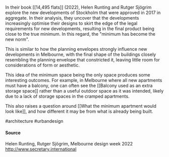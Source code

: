 In their book [[14,495 flats]] (2022), Helen Runting and Rutger Sjögrim explore the new developments of Stockholm that were approved in 2017 in aggregate. In their analysis, they uncover that the developments increasingly optimise their designs to skirt the edge of the legal requirements for new developments, resulting in the final product being close to the true minimum. In this regard, the "minimum has become the new norm".

This is similar to how the planning envelopes strongly influence new developments in Melbourne, with the final shape of the buildings closely resembling the planning envelope that constricted it, leaving little room for considerations of form or aesthetic. 

This idea of the minimum space being the only space produces some interesting outcomes. For example, in Melbourne where all new apartments must have a balcony, one can often see the [[Balcony used as an extra storage space]] rather than a useful outdoor space as it was intended, likely due to a lack of storage spaces in the cramped apartments. 

This also raises a question around [[What the minimum apartment would look like]], and how different it may be from what is already being built. 

#architecture #urbandesign

#### Source
Helen Runting, Rutger Sjögrim, Melbourne design week 2022
http://www.secretary.international
